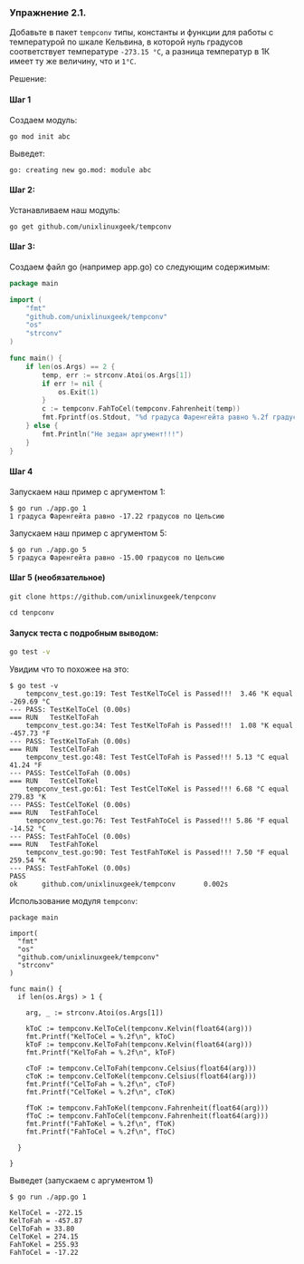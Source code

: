 ### Упражнение 2.1.

Добавьте в пакет ```tempconv``` типы, константы и функции для работы с температурой по шкале Кельвина,
в которой нуль градусов соответствует температуре ```-273.15 °C```,
а разница температур в 1К имеет ту же величину, что и ```1°С```.

Решение:

#### Шаг 1 

Создаем модуль:
```shell
go mod init abc
```

Выведет:
```
go: creating new go.mod: module abc
```


#### Шаг 2:

Устанавливаем наш модуль:
```shell
go get github.com/unixlinuxgeek/tempconv
```

#### Шаг 3:

Создаем файл go (например app.go) со следующим содержимым:
```go
package main

import (
	"fmt"
	"github.com/unixlinuxgeek/tempconv"
	"os"
	"strconv"
)

func main() {
	if len(os.Args) == 2 {
		temp, err := strconv.Atoi(os.Args[1])
		if err != nil {
			os.Exit(1)
		}
		c := tempconv.FahToCel(tempconv.Fahrenheit(temp))
		fmt.Fprintf(os.Stdout, "%d градуса Фаренгейта равно %.2f градусов по Цельсию\n", temp, c)
	} else {
		fmt.Println("Не зедан аргумент!!!")
	}
}
```

#### Шаг 4

Запускаем наш пример с аргументом 1:
```shell
$ go run ./app.go 1
1 градуса Фаренгейта равно -17.22 градусов по Цельсию
```

Запускаем наш пример с аргументом 5:
```shell
$ go run ./app.go 5
5 градуса Фаренгейта равно -15.00 градусов по Цельсию
```

#### Шаг 5 (необязательное)

```shell
git clone https://github.com/unixlinuxgeek/tenpconv
```

```shell
cd tenpconv
```

#### Запуск теста с подробным выводом: 

```bash
go test -v
```

Увидим что то похожее на это:
```shell
$ go test -v
    tempconv_test.go:19: Test TestKelToCel is Passed!!!  3.46 °K equal -269.69 °C
--- PASS: TestKelToCel (0.00s)
=== RUN   TestKelToFah
    tempconv_test.go:34: Test TestKelToFah is Passed!!!  1.08 °K equal -457.73 °F
--- PASS: TestKelToFah (0.00s)
=== RUN   TestCelToFah
    tempconv_test.go:48: Test TestCelToFah is Passed!!! 5.13 °C equal 41.24 °F
--- PASS: TestCelToFah (0.00s)
=== RUN   TestCelToKel
    tempconv_test.go:61: Test TestCelToKel is Passed!!! 6.68 °C equal 279.83 °K
--- PASS: TestCelToKel (0.00s)
=== RUN   TestFahToCel
    tempconv_test.go:76: Test TestFahToCel is Passed!!! 5.86 °F equal -14.52 °C
--- PASS: TestFahToCel (0.00s)
=== RUN   TestFahToKel
    tempconv_test.go:90: Test TestFahToKel is Passed!!! 7.50 °F equal 259.54 °K
--- PASS: TestFahToKel (0.00s)
PASS
ok      github.com/unixlinuxgeek/tempconv       0.002s
```


Использование модуля ```tempconv```:

```shell
package main

import(
  "fmt"
  "os" 
  "github.com/unixlinuxgeek/tempconv"
  "strconv"
)

func main() {
  if len(os.Args) > 1 {
  
    arg, _ := strconv.Atoi(os.Args[1])
  
    kToC := tempconv.KelToCel(tempconv.Kelvin(float64(arg)))
    fmt.Printf("KelToCel = %.2f\n", kToC)
    kToF := tempconv.KelToFah(tempconv.Kelvin(float64(arg)))
    fmt.Printf("KelToFah = %.2f\n", kToF)
  
    cToF := tempconv.CelToFah(tempconv.Celsius(float64(arg)))
    cToK := tempconv.CelToKel(tempconv.Celsius(float64(arg)))
    fmt.Printf("CelToFah = %.2f\n", cToF)
    fmt.Printf("CelToKel = %.2f\n", cToK)
  
    fToK := tempconv.FahToKel(tempconv.Fahrenheit(float64(arg)))
    fToC := tempconv.FahToCel(tempconv.Fahrenheit(float64(arg)))
    fmt.Printf("FahToKel = %.2f\n", fToK)
    fmt.Printf("FahToCel = %.2f\n", fToC)
  
  }
  
}
```

Выведет (запускаем с аргументом 1)
```
$ go run ./app.go 1

KelToCel = -272.15
KelToFah = -457.87
CelToFah = 33.80
CelToKel = 274.15
FahToKel = 255.93
FahToCel = -17.22

```